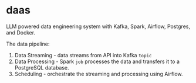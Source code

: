 # daas
LLM powered data engineering system with Kafka, Spark, Airflow, Postgres, and Docker.

The data pipeline:
1. Data Streaming - data streams from API into Kafka `topic`
2. Data Processing - Spark `job` processes the data and transfers it to a PostgreSQL database.
3. Scheduling - orchestrate the streaming and processing using Airflow.
